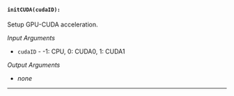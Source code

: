 #### `initCUDA(cudaID):`


Setup GPU-CUDA acceleration.

_Input Arguments_

- `cudaID` - -1: CPU, 0: CUDA0, 1: CUDA1
   
_Output Arguments_

- _none_
   
---
   